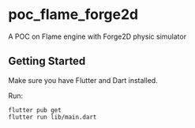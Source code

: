 # poc_flame_forge2d

A POC on Flame engine with Forge2D physic simulator

## Getting Started

Make sure you have Flutter and Dart installed.

Run:

```
flutter pub get
flutter run lib/main.dart
```
